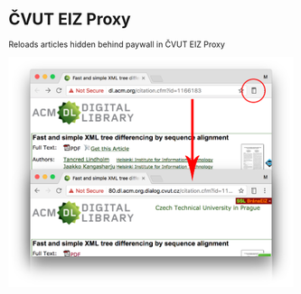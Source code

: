 ČVUT EIZ Proxy
==============

Reloads articles hidden behind paywall in ČVUT EIZ Proxy

![Usage example](usage.png)
